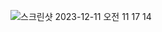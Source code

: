 
![스크린샷 2023-12-11 오전 11 17 14](https://github.com/seoulsaram/sns-toy/assets/70192334/c38d3ddd-64ce-4504-8d40-0de372b6c5ee)

